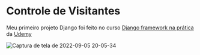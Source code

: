 # Controle de Visitantes

Meu primeiro projeto Django foi feito no curso <a href="https://www.udemy.com/course/djangoframeworknapratica/">Django framework na prática<a> da <a href="https://www.udemy.com/">Udemy</a>

![Captura de tela de 2022-09-05 20-05-34](https://user-images.githubusercontent.com/85572112/188522429-e7dc4540-2347-401f-84d8-33b8c264381c.png)
